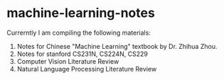 # machine-learning-notes

Currerntly I am compiling the following materials:

1. Notes for Chinese "Machine Learning" textbook by Dr. Zhihua Zhou.
2. Notes for stanford CS231N, CS224N, CS229
3. Computer Vision Literature Review
4. Natural Language Processing Literature Review


